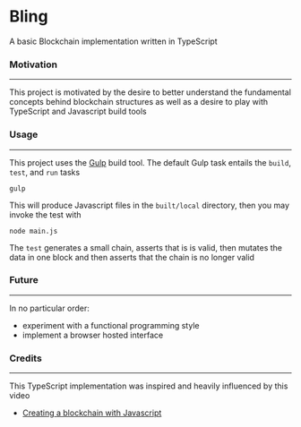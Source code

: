 # Bling

A basic Blockchain implementation written in TypeScript

### Motivation
-----

This project is motivated by the desire to better understand the fundamental concepts behind blockchain structures as well as a desire to play with TypeScript and Javascript build tools

### Usage
-----
This project uses the [Gulp](https://gulpjs.com/) build tool. The default Gulp task entails the `build`, `test`, and `run` tasks

```
gulp
```

This will produce Javascript files in the `built/local` directory, then you may invoke the test with

```
node main.js
```

The `test` generates a small chain, asserts that is is valid, then mutates the data in one block and then asserts that the chain is no longer valid

### Future
----

In no particular order:

 * experiment with a functional programming style
 * implement a browser hosted interface

### Credits
----
This TypeScript implementation was inspired and heavily influenced by this video

* [Creating a blockchain with Javascript](https://www.youtube.com/watch?v=zVqczFZr124\) )
